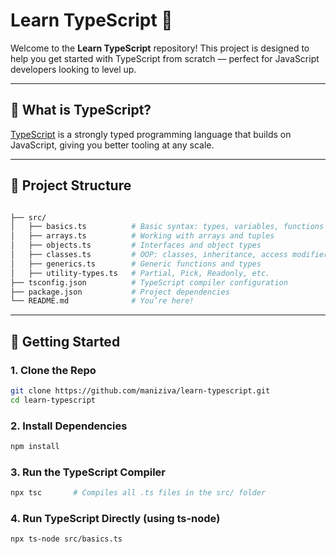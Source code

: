 # Learn TypeScript 🚀

Welcome to the **Learn TypeScript** repository!   This project is designed to help you get started with TypeScript from scratch — perfect for JavaScript developers looking to level up.

---

## 📘 What is TypeScript?

[TypeScript](https://www.typescriptlang.org/) is a strongly typed programming language that builds on JavaScript, giving you better tooling at any scale.

---

## 📂 Project Structure
```bash

├── src/
│   ├── basics.ts          # Basic syntax: types, variables, functions
│   ├── arrays.ts          # Working with arrays and tuples
│   ├── objects.ts         # Interfaces and object types
│   ├── classes.ts         # OOP: classes, inheritance, access modifiers
│   ├── generics.ts        # Generic functions and types
│   ├── utility-types.ts   # Partial, Pick, Readonly, etc.
├── tsconfig.json          # TypeScript compiler configuration
├── package.json           # Project dependencies
└── README.md              # You’re here!
```
---

## 🚀 Getting Started

### 1. Clone the Repo

```bash
git clone https://github.com/maniziva/learn-typescript.git
cd learn-typescript
````

### 2. Install Dependencies
```bash
npm install
```

### 3. Run the TypeScript Compiler
```bash
npx tsc       # Compiles all .ts files in the src/ folder
```

### 4. Run TypeScript Directly (using ts-node)
```bash
npx ts-node src/basics.ts
```
